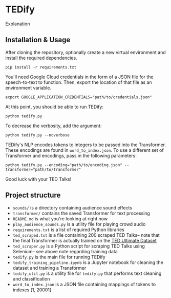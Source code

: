 # TEDify

Explanation

## Installation & Usage

After cloning the repository, optionally create a new virtual environment and install the required dependencies.
```
pip install -r requirements.txt
```
You'll need Google Cloud credentials in the form of a JSON file for the speech-to-text to function. Then, export the location of that file as an environment variable.
```
export GOOGLE_APPLICATION_CREDENTIALS="path/to/credentials.json"
```
At this point, you should be able to run TEDify:
```
python tedify.py
```
To decrease the verbosity, add the argument:
```
python tedify.py --noverbose
```
TEDify's NLP encodes tokens to integers to be passed into the Transformer. These encodings are found in `word_to_index.json`. To use a different set of Transformer and encodings, pass in the following parameters:
```
python tedify.py --encoding="path/to/encoding.json" --transformer="path/to/transformer"
```
Good luck with your TED Talks!

## Project structure

* `sounds/` is a directory containing audience sound effects
* `transformer/` contains the saved Transformer for text processing
* `README.md` is what you're looking at right now
* `play_audience_sounds.py` is a utility file for playing crowd audio
* `requirements.txt` is a list of required Python libraries
* `ted_scraped.txt` is a file containing 200 scraped TED Talks– note that the final Transformer is actually trained on the [TED Ultimate Dataset](https://www.kaggle.com/miguelcorraljr/ted-ultimate-dataset)
* `ted_scraper.py` is a Python script for scraping TED Talks using Selenium– see above note regarding training data
* `tedify.py` is the main file for running TEDify
* `tedify_training_pipeline.ipynb` is a Jupyter notebook for cleaning the dataset and training a Transformer
* `tedify_util.py` is a utility file for `tedify.py` that performs text cleaning and classification
* `word_to_index.json` is a JSON file containing mappings of tokens to indexes [1, 20001]